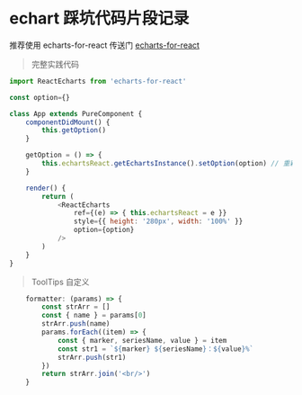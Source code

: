 # echart 踩坑代码片段记录

推荐使用 echarts-for-react 传送门 [echarts-for-react](https://www.npmjs.com/package/echarts-for-react)

> 完整实践代码

```javascript  
import ReactEcharts from 'echarts-for-react'

const option={}

class App extends PureComponent {
    componentDidMount() {
        this.getOption()
    }

    getOption = () => {
        this.echartsReact.getEchartsInstance().setOption(option) // 重新渲染
    }

    render() {
        return (
            <ReactEcharts
                ref={(e) => { this.echartsReact = e }}
                style={{ height: '280px', width: '100%' }}
                option={option}
            />
        )
    }
}


```

> ToolTips 自定义

```javascript 
    formatter: (params) => {
        const strArr = []
        const { name } = params[0]
        strArr.push(name)
        params.forEach((item) => {
            const { marker, seriesName, value } = item
            const str1 = `${marker} ${seriesName}：${value}%`
            strArr.push(str1)
        })
        return strArr.join('<br/>')
    } 
```
  
